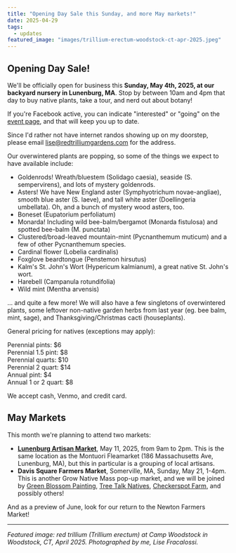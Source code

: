 ```yaml
---
title: "Opening Day Sale this Sunday, and more May markets!"
date: 2025-04-29
tags:
  - updates
featured_image: "images/trillium-erectum-woodstock-ct-apr-2025.jpeg"
---
```


## Opening Day Sale!

We'll be officially open for business this **Sunday, May 4th, 2025, at our backyard nursery in Lunenburg, MA**. Stop by between 10am and 4pm that day to buy native plants, take a tour, and nerd out about botany!

If you're Facebook active, you can indicate "interested" or "going" on the [event page](https://www.facebook.com/events/653131067297542), and that will keep you up to date.

Since I'd rather not have internet randos showing up on my doorstep, please email [lise@redtrilliumgardens.com](mailto:lise@redtrilliumgardens.com) for the address.

Our overwintered plants are popping, so some of the things we expect to have available include:

- Goldenrods! Wreath/bluestem (Solidago caesia), seaside (S. sempervirens), and lots of mystery goldenrods.
- Asters! We have New England aster (Symphyotrichum novae-angliae), smooth blue aster (S. laeve), and tall white aster (Doellingeria umbellata). Oh, and a bunch of mystery wood asters, too.
- Boneset (Eupatorium perfoliatum)
- Monarda! Including wild bee-balm/bergamot (Monarda fistulosa) and spotted bee-balm (M. punctata)
- Clustered/broad-leaved mountain-mint (Pycnanthemum muticum) and a few of other Pycnanthemum species.
- Cardinal flower (Lobelia cardinalis)
- Foxglove beardtongue (Penstemon hirsutus)
- Kalm's St. John's Wort (Hypericum kalmianum), a great native St. John's wort.
- Harebell (Campanula rotundifolia)
- Wild mint (Mentha arvensis)

... and quite a few more! We will also have a few singletons of overwintered plants, some leftover non-native garden herbs from last year (eg. bee balm, mint, sage), and Thanksgiving/Christmas cacti (houseplants).

General pricing for natives (exceptions may apply):

Perennial pints: $6<br />
Perennial 1.5 pint: $8<br />
Perennial quarts: $10<br />
Perennial 2 quart: $14<br />
Annual pint: $4<br />
Annual 1 or 2 quart: $8<br />

We accept cash, Venmo, and credit card.

## May Markets

This month we're planning to attend two markets:

- **[Lunenburg Artisan Market](https://www.facebook.com/profile.php?id=61558079260325)**, May 11, 2025, from 9am to 2pm. This is the same location as the Montuori Fleamarket (186 Massachusetts Ave, Lunenburg, MA), but this in particular is a grouping of local artisans. 
- **Davis Square Farmers Market**, Somerville, MA, Sunday, May 21, 1-4pm. This is another Grow Native Mass pop-up market, and we will be joined by [Green Blossom Painting](https://www.facebook.com/GreenBlossomPainting/), [Tree Talk Natives](https://www.treetalknatives.com/), [Checkerspot Farm](https://www.checkerspotfarm.com/), and possibly others!

And as a preview of June, look for our return to the Newton Farmers Market!

___

*Featured image: red trillium (Trillium erectum) at Camp Woodstock in Woodstock, CT, April 2025. Photographed by me, Lise Fracalossi.*

